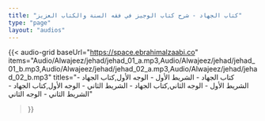 ```yaml
---
title: "كتاب الجهاد - شرح كتاب الوجيز في فقه السنة والكتاب العزيز"
type: "page"
layout: "audios"
---
```


{{< audio-grid 
  baseUrl="https://space.ebrahimalzaabi.co"
  items="Audio/Alwajeez/jehad/jehad_01_a.mp3,Audio/Alwajeez/jehad/jehad_01_b.mp3,Audio/Alwajeez/jehad/jehad_02_a.mp3,Audio/Alwajeez/jehad/jehad_02_b.mp3"
  titles="كتاب الجهاد - الشريط الأول - الوجه الأول,كتاب الجهاد - الشريط الأول - الوجه الثاني,كتاب الجهاد - الشريط الثاني - الوجه الأول,كتاب الجهاد - الشريط الثاني - الوجه الثاني"
>}} 